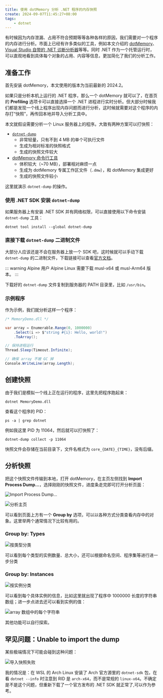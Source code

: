```yaml
---
title: 使用 dotMemory 分析 .NET 程序的内存快照
create: 2024-09-07T11:45:27+08:00
tags:
    - dotnet
---
```


有时候因为内存泄漏、占用不符合预期等等各种各样的原因，我们需要对一个程序的内存进行分析。市面上已经有许多类似的工具，例如本文介绍的 [dotMemory](https://www.jetbrains.com/dotmemory/)、[Visual Studio 自带的 .NET 诊断分析器](https://learn.microsoft.com/zh-cn/visualstudio/debugger/how-to-debug-managed-memory-dump)等等。同时 .NET 作为一个托管运行时，可以直观地看到具体每个对象的占用、内容等信息，更加简化了我们的分析工作。

## 准备工作

首先安装 dotMemory，本文使用的版本为当前最新的 2024.2。

如果只是分析本机上运行的 .NET 程序，那么一个 dotMemory 就可以了，在首页的 **Profiling** 选项卡可以直接选择一个 .NET 进程进行实时分析。但大部分时候我们都是发现一个线上程序出现内存问题而进行分析，这时候就需要对这个程序的内存打“快照”，再传回本地并导入分析工具中。

本文就假设需要分析一个 Linux 服务器上的程序。大致有两种方案可以打快照：

- [`dotnet-dump`](https://learn.microsoft.com/zh-cn/dotnet/core/diagnostics/dotnet-dump)
  - 非常轻量，只有不到 4 MB 的单个可执行文件
  - 生成为相对标准的快照格式
  - 生成的快照文件较大
- [dotMemory 命令行工具](https://www.jetbrains.com/help/dotmemory/Working_with_dotMemory_Command-Line_Profiler.html)
  - 体积较大（~70 MB），部署相对麻烦一点
  - 生成为 dotMemory 专属工作区文件（`.dmw`），和 dotMemory 集成更好
  - 生成的快照文件较小

这里就演示 `dotnet-dump` 的操作。

### 使用 .NET SDK 安装 `dotnet-dump`

如果服务器上有安装 .NET SDK 并有网络权限，可以直接使用以下命令安装 `dotnet-dump` 工具：

```shell
dotnet tool install --global dotnet-dump
```

### 直接下载 `dotnet-dump` 二进制文件

大部分人应该还是不会在服务器上放一个 SDK 吧，这时候就可以手动下载 `dotnet-dump` 的二进制文件，下载链接可以查看[官方文档](https://learn.microsoft.com/zh-cn/dotnet/core/diagnostics/dotnet-dump#install)。

::: warning Alpine 用户
Alpine Linux 需要下载 musl-x64 或 musl-Arm64 版本。
:::

下载好的 `dotnet-dump` 文件复制到服务器的 PATH 目录里，比如 `/usr/bin`。

### 示例程序

作为示例，我们就分析这样一个程序：

```csharp
/* MemoryDemo.dll */

var array = Enumerable.Range(0, 1000000)
    .Select(i => $"string #{i}: Hello, world!")
    .ToArray();

// 保持进程运行
Thread.Sleep(Timeout.Infinite);

// 确保 array 不被 GC 掉
Console.WriteLine(array.Length);
```

## 创建快照

由于我们是模拟一个线上正在运行的程序，这里先把程序跑起来：

```shell
dotnet MemoryDemo.dll
```

查看这个程序的 PID：

```shell
ps -a | grep dotnet
```

例如我这里 PID 为 11064，然后就可以打快照了：

```shell
dotnet-dump collect -p 11064
```

快照文件会存储在当前目录下，文件名格式为 `core_{DATE}_{TIME}`，没有后缀。

## 分析快照

把这个快照文件传输到本地，打开 dotMemory，在主页左侧找到 **Import Process Dump...**，选择刚刚的快照文件，进度条走完即可打开分析页面：

![Import Process Dump...](./dotmemory-home.webp)

![分析主页](./inspections.webp)

可以看到页面上方有一个 **Group by** 选项，可以以各种方式分类查看内存中的对象。这里举两个通常情况下比较有用的。

### Group by: Types

![按类型分类](./groupby-types.webp)

可以看到每个类型的实例数量、总大小，还可以根据命名空间、程序集等进行进一步分类

### Group by: Instances

![按实例分类](./groupby-instances.webp)

可以看到每个具体实例的信息，比如这里就出现了程序中 1000000 长度的字符串数组；进一步点进去还可以看到实例的值：

![array 数组中的每个字符串](./string-values.webp)

其他功能可以自行探索。

## 罕见问题：Unable to import the dump

某些极端情况下可能会碰到这种问题：

![导入快照失败](./import-dump-failed.webp)

我的情况是：在 WSL 的 Arch Linux 安装了 Arch 官方源里的 `dotnet-sdk` 包，在看 `dotnet --info` 时注意到 RID 是 `arch-x64`，而不是常规的 `linux-x64`。不确定是不是这个问题，但重新下载了一个官方发布的 .NET SDK 就正常了,可以作为参考。
